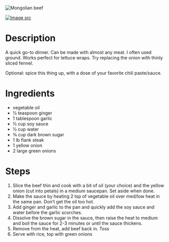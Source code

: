 ![Mongolian beef](https://chowdown.io/images/mongolian-beef.jpg)

[![Image src](https://raw.githubusercontent.com/bartzaalberg/recipes/master/data/icons/camera-icon.png#image-src)](
    https://www.flickr.com/photos/crd/4988397833/
)

# Description

A quick go-to dinner. Can be made with almost any meat. I often used ground. Works perfect for lettuce wraps. Try replacing the onion with thinly sliced fennel.

Optional: spice this thing up, with a dose of your favorite chili paste/sauce.

# Ingredients

* vegetable oil
* 1⁄2 teaspoon ginger
* 1 tablespoon garlic
* 1⁄2 cup soy sauce
* 1⁄2 cup water
* 3⁄4 cup dark brown sugar
* 1 lb flank steak
* 1 yellow onion
* 2 large green onions

# Steps

1. Slice the beef thin and cook with a bit of oil (your choice) and the yellow onion (cut into petals) in a medium saucepan. Set aside when done.
2. Make the sauce by heating 2 tsp of vegetable oil over med/low heat in the same pan. Don’t get the oil too hot.
3. Add ginger and garlic to the pan and quickly add the soy sauce and water before the garlic scorches.
4. Dissolve the brown sugar in the sauce, then raise the heat to medium and boil the sauce for 2-3 minutes or until the sauce thickens.
5. Remove from the heat, add beef back in. Toss
6. Serve with rice, top with green onions
